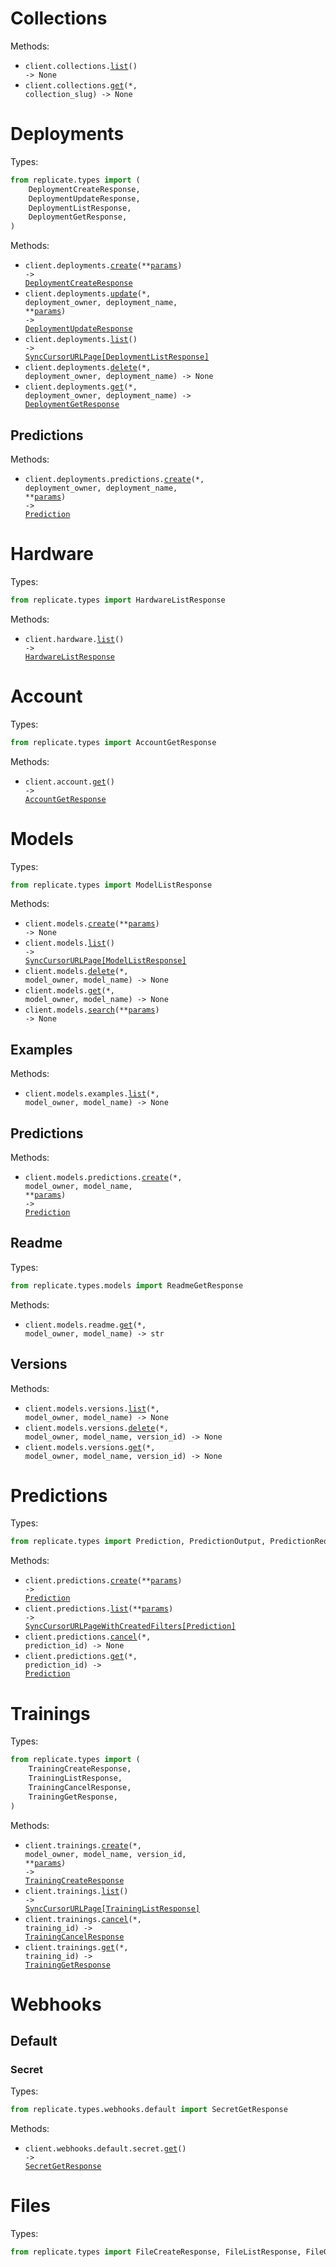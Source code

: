 # Collections

Methods:

- <code title="get /collections">client.collections.<a href="./src/replicate/resources/collections.py">list</a>() -> None</code>
- <code title="get /collections/{collection_slug}">client.collections.<a href="./src/replicate/resources/collections.py">get</a>(\*, collection_slug) -> None</code>

# Deployments

Types:

```python
from replicate.types import (
    DeploymentCreateResponse,
    DeploymentUpdateResponse,
    DeploymentListResponse,
    DeploymentGetResponse,
)
```

Methods:

- <code title="post /deployments">client.deployments.<a href="./src/replicate/resources/deployments/deployments.py">create</a>(\*\*<a href="src/replicate/types/deployment_create_params.py">params</a>) -> <a href="./src/replicate/types/deployment_create_response.py">DeploymentCreateResponse</a></code>
- <code title="patch /deployments/{deployment_owner}/{deployment_name}">client.deployments.<a href="./src/replicate/resources/deployments/deployments.py">update</a>(\*, deployment_owner, deployment_name, \*\*<a href="src/replicate/types/deployment_update_params.py">params</a>) -> <a href="./src/replicate/types/deployment_update_response.py">DeploymentUpdateResponse</a></code>
- <code title="get /deployments">client.deployments.<a href="./src/replicate/resources/deployments/deployments.py">list</a>() -> <a href="./src/replicate/types/deployment_list_response.py">SyncCursorURLPage[DeploymentListResponse]</a></code>
- <code title="delete /deployments/{deployment_owner}/{deployment_name}">client.deployments.<a href="./src/replicate/resources/deployments/deployments.py">delete</a>(\*, deployment_owner, deployment_name) -> None</code>
- <code title="get /deployments/{deployment_owner}/{deployment_name}">client.deployments.<a href="./src/replicate/resources/deployments/deployments.py">get</a>(\*, deployment_owner, deployment_name) -> <a href="./src/replicate/types/deployment_get_response.py">DeploymentGetResponse</a></code>

## Predictions

Methods:

- <code title="post /deployments/{deployment_owner}/{deployment_name}/predictions">client.deployments.predictions.<a href="./src/replicate/resources/deployments/predictions.py">create</a>(\*, deployment_owner, deployment_name, \*\*<a href="src/replicate/types/deployments/prediction_create_params.py">params</a>) -> <a href="./src/replicate/types/prediction.py">Prediction</a></code>

# Hardware

Types:

```python
from replicate.types import HardwareListResponse
```

Methods:

- <code title="get /hardware">client.hardware.<a href="./src/replicate/resources/hardware.py">list</a>() -> <a href="./src/replicate/types/hardware_list_response.py">HardwareListResponse</a></code>

# Account

Types:

```python
from replicate.types import AccountGetResponse
```

Methods:

- <code title="get /account">client.account.<a href="./src/replicate/resources/account.py">get</a>() -> <a href="./src/replicate/types/account_get_response.py">AccountGetResponse</a></code>

# Models

Types:

```python
from replicate.types import ModelListResponse
```

Methods:

- <code title="post /models">client.models.<a href="./src/replicate/resources/models/models.py">create</a>(\*\*<a href="src/replicate/types/model_create_params.py">params</a>) -> None</code>
- <code title="get /models">client.models.<a href="./src/replicate/resources/models/models.py">list</a>() -> <a href="./src/replicate/types/model_list_response.py">SyncCursorURLPage[ModelListResponse]</a></code>
- <code title="delete /models/{model_owner}/{model_name}">client.models.<a href="./src/replicate/resources/models/models.py">delete</a>(\*, model_owner, model_name) -> None</code>
- <code title="get /models/{model_owner}/{model_name}">client.models.<a href="./src/replicate/resources/models/models.py">get</a>(\*, model_owner, model_name) -> None</code>
- <code title="query /models">client.models.<a href="./src/replicate/resources/models/models.py">search</a>(\*\*<a href="src/replicate/types/model_search_params.py">params</a>) -> None</code>

## Examples

Methods:

- <code title="get /models/{model_owner}/{model_name}/examples">client.models.examples.<a href="./src/replicate/resources/models/examples.py">list</a>(\*, model_owner, model_name) -> None</code>

## Predictions

Methods:

- <code title="post /models/{model_owner}/{model_name}/predictions">client.models.predictions.<a href="./src/replicate/resources/models/predictions.py">create</a>(\*, model_owner, model_name, \*\*<a href="src/replicate/types/models/prediction_create_params.py">params</a>) -> <a href="./src/replicate/types/prediction.py">Prediction</a></code>

## Readme

Types:

```python
from replicate.types.models import ReadmeGetResponse
```

Methods:

- <code title="get /models/{model_owner}/{model_name}/readme">client.models.readme.<a href="./src/replicate/resources/models/readme.py">get</a>(\*, model_owner, model_name) -> str</code>

## Versions

Methods:

- <code title="get /models/{model_owner}/{model_name}/versions">client.models.versions.<a href="./src/replicate/resources/models/versions.py">list</a>(\*, model_owner, model_name) -> None</code>
- <code title="delete /models/{model_owner}/{model_name}/versions/{version_id}">client.models.versions.<a href="./src/replicate/resources/models/versions.py">delete</a>(\*, model_owner, model_name, version_id) -> None</code>
- <code title="get /models/{model_owner}/{model_name}/versions/{version_id}">client.models.versions.<a href="./src/replicate/resources/models/versions.py">get</a>(\*, model_owner, model_name, version_id) -> None</code>

# Predictions

Types:

```python
from replicate.types import Prediction, PredictionOutput, PredictionRequest
```

Methods:

- <code title="post /predictions">client.predictions.<a href="./src/replicate/resources/predictions.py">create</a>(\*\*<a href="src/replicate/types/prediction_create_params.py">params</a>) -> <a href="./src/replicate/types/prediction.py">Prediction</a></code>
- <code title="get /predictions">client.predictions.<a href="./src/replicate/resources/predictions.py">list</a>(\*\*<a href="src/replicate/types/prediction_list_params.py">params</a>) -> <a href="./src/replicate/types/prediction.py">SyncCursorURLPageWithCreatedFilters[Prediction]</a></code>
- <code title="post /predictions/{prediction_id}/cancel">client.predictions.<a href="./src/replicate/resources/predictions.py">cancel</a>(\*, prediction_id) -> None</code>
- <code title="get /predictions/{prediction_id}">client.predictions.<a href="./src/replicate/resources/predictions.py">get</a>(\*, prediction_id) -> <a href="./src/replicate/types/prediction.py">Prediction</a></code>

# Trainings

Types:

```python
from replicate.types import (
    TrainingCreateResponse,
    TrainingListResponse,
    TrainingCancelResponse,
    TrainingGetResponse,
)
```

Methods:

- <code title="post /models/{model_owner}/{model_name}/versions/{version_id}/trainings">client.trainings.<a href="./src/replicate/resources/trainings.py">create</a>(\*, model_owner, model_name, version_id, \*\*<a href="src/replicate/types/training_create_params.py">params</a>) -> <a href="./src/replicate/types/training_create_response.py">TrainingCreateResponse</a></code>
- <code title="get /trainings">client.trainings.<a href="./src/replicate/resources/trainings.py">list</a>() -> <a href="./src/replicate/types/training_list_response.py">SyncCursorURLPage[TrainingListResponse]</a></code>
- <code title="post /trainings/{training_id}/cancel">client.trainings.<a href="./src/replicate/resources/trainings.py">cancel</a>(\*, training_id) -> <a href="./src/replicate/types/training_cancel_response.py">TrainingCancelResponse</a></code>
- <code title="get /trainings/{training_id}">client.trainings.<a href="./src/replicate/resources/trainings.py">get</a>(\*, training_id) -> <a href="./src/replicate/types/training_get_response.py">TrainingGetResponse</a></code>

# Webhooks

## Default

### Secret

Types:

```python
from replicate.types.webhooks.default import SecretGetResponse
```

Methods:

- <code title="get /webhooks/default/secret">client.webhooks.default.secret.<a href="./src/replicate/resources/webhooks/default/secret.py">get</a>() -> <a href="./src/replicate/types/webhooks/default/secret_get_response.py">SecretGetResponse</a></code>

# Files

Types:

```python
from replicate.types import FileCreateResponse, FileListResponse, FileGetResponse
```
